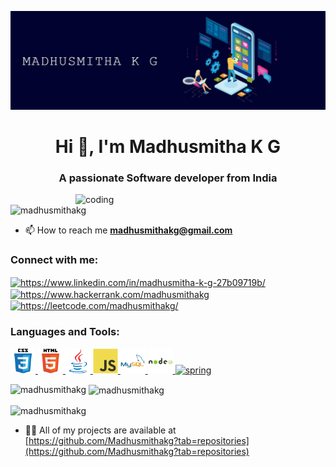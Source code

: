 ![logo](https://github.com/Madhusmithakg/Madhusmithakg/blob/main/LOGO.jpg)

<h1 align="center">Hi 👋, I'm Madhusmitha K G</h1>
<h3 align="center">A passionate Software developer from India</h3>
<img align="right" alt="coding" width="400" src="https://user-images.githubusercontent.com/74038190/221352975-94759904-aa4c-4032-a8ab-b546efb9c478.gif">

<p align="left"> <img src="https://komarev.com/ghpvc/?username=madhusmithakg&label=Profile%20views&color=0e75b6&style=flat" alt="madhusmithakg" /> </p>



- 📫 How to reach me **madhusmithakg@gmail.com**

<h3 align="left">Connect with me:</h3>
<p align="left">
<a href="https://linkedin.com/in/https://www.linkedin.com/in/madhusmitha-k-g-27b09719b/" target="blank"><img align="center" src="https://raw.githubusercontent.com/rahuldkjain/github-profile-readme-generator/master/src/images/icons/Social/linked-in-alt.svg" alt="https://www.linkedin.com/in/madhusmitha-k-g-27b09719b/" height="30" width="40" /></a>
<a href="https://www.hackerrank.com/https://www.hackerrank.com/madhusmithakg" target="blank"><img align="center" src="https://raw.githubusercontent.com/rahuldkjain/github-profile-readme-generator/master/src/images/icons/Social/hackerrank.svg" alt="https://www.hackerrank.com/madhusmithakg" height="30" width="40" /></a>
<a href="https://www.leetcode.com/https://leetcode.com/madhusmithakg/" target="blank"><img align="center" src="https://raw.githubusercontent.com/rahuldkjain/github-profile-readme-generator/master/src/images/icons/Social/leet-code.svg" alt="https://leetcode.com/madhusmithakg/" height="30" width="40" /></a>
</p>

<h3 align="left">Languages and Tools:</h3>
<p align="left"> <a href="https://www.w3schools.com/css/" target="_blank" rel="noreferrer"> <img src="https://raw.githubusercontent.com/devicons/devicon/master/icons/css3/css3-original-wordmark.svg" alt="css3" width="40" height="40"/> </a> <a href="https://www.w3.org/html/" target="_blank" rel="noreferrer"> <img src="https://raw.githubusercontent.com/devicons/devicon/master/icons/html5/html5-original-wordmark.svg" alt="html5" width="40" height="40"/> </a> <a href="https://www.java.com" target="_blank" rel="noreferrer"> <img src="https://raw.githubusercontent.com/devicons/devicon/master/icons/java/java-original.svg" alt="java" width="40" height="40"/> </a> <a href="https://developer.mozilla.org/en-US/docs/Web/JavaScript" target="_blank" rel="noreferrer"> <img src="https://raw.githubusercontent.com/devicons/devicon/master/icons/javascript/javascript-original.svg" alt="javascript" width="40" height="40"/> </a> <a href="https://www.mysql.com/" target="_blank" rel="noreferrer"> <img src="https://raw.githubusercontent.com/devicons/devicon/master/icons/mysql/mysql-original-wordmark.svg" alt="mysql" width="40" height="40"/> </a> <a href="https://nodejs.org" target="_blank" rel="noreferrer"> <img src="https://raw.githubusercontent.com/devicons/devicon/master/icons/nodejs/nodejs-original-wordmark.svg" alt="nodejs" width="40" height="40"/> </a> <a href="https://spring.io/" target="_blank" rel="noreferrer"> <img src="https://www.vectorlogo.zone/logos/springio/springio-icon.svg" alt="spring" width="40" height="40"/> </a> </p>

<p><img align="left" src="https://github-readme-stats.vercel.app/api/top-langs?username=madhusmithakg&show_icons=true&locale=en&layout=compact" alt="madhusmithakg" /></p>

<p>&nbsp;<img align="center" src="https://github-readme-stats.vercel.app/api?username=madhusmithakg&show_icons=true&locale=en" alt="madhusmithakg" /></p>

<p><img align="center" src="https://github-readme-streak-stats.herokuapp.com/?user=madhusmithakg&" alt="madhusmithakg" /></p>

- 👨‍💻 All of my projects are available at [https://github.com/Madhusmithakg?tab=repositories](https://github.com/Madhusmithakg?tab=repositories)
